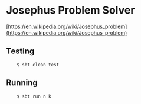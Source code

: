 # Josephus Problem Solver

[https://en.wikipedia.org/wiki/Josephus_problem](https://en.wikipedia.org/wiki/Josephus_problem)

## Testing
```
    $ sbt clean test
```

## Running
```
    $ sbt run n k
```